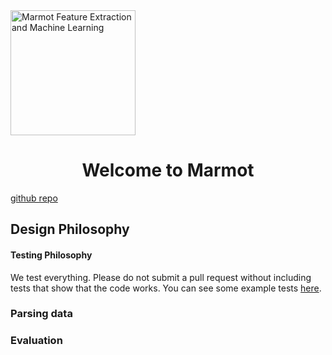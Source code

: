 <img src="http://upload.wikimedia.org/wikipedia/commons/thumb/3/3b/Marmot-edit1.jpg/1024px-Marmot-edit1.jpg" alt="Marmot Feature Extraction and Machine Learning" style="width: 200px;"/>
<center> <h1>Welcome to Marmot</h1> </center>
<!-- ![Marmot Picture](http://upload.wikimedia.org/wikipedia/commons/thumb/3/3b/Marmot-edit1.jpg/1024px-Marmot-edit1.jpg) -->

[github repo](https://github.com/qe-team/marmot)

## Design Philosophy


#### Testing Philosophy

We test everything. Please do not submit a pull request without including tests that show that the code works. You can see some example tests [here]().

### Parsing data

### Evaluation
<Evaluation options>

